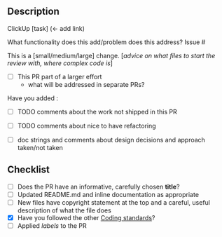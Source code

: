 ## Description
ClickUp [task] (<- add link)

What functionality does this add/problem does this address?
Issue #<!--_link to issue or description_-->

This is a [small/medium/large] <!--choose one--> change.
[_advice on what files to start the review with, where complex code is_]

- [ ] This PR part of a larger effort
  - what will be addressed in separate PRs?

Have you added <!--keep relevant items-->:
- [ ] TODO comments about the work not shipped in this PR
- [ ] TODO comments about nice to have refactoring
- [ ] doc strings and comments about design decisions and approach taken/not taken


## Checklist
- [ ] Does the PR have an informative, carefully chosen **title**?
- [ ] Updated README.md and inline documentation as appropriate
- [ ] New files have copyright statement at the top and a careful, useful description of what the file does
- [x] Have you followed the other [Coding standards](https://github.com/predictionmachine/pm-coding-template#code-contents)?
- [ ] Applied *labels* to the PR

<!-- version 0.3.1 -->
<!-- based on https://github.com/predictionmachine/pm-coding-template/blob/main/.github/pull_request_template.md -->
